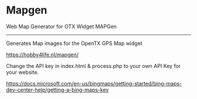 # Mapgen
 Web Map Generator for OTX Widget MAPGen


------------------------------------------------------------------

Generates Map images for the OpenTX GPS Map widget

https://hobby4life.nl/mapgen/

Change the API key in index.html & process.php to your own API Key for your website.

https://docs.microsoft.com/en-us/bingmaps/getting-started/bing-maps-dev-center-help/getting-a-bing-maps-key
